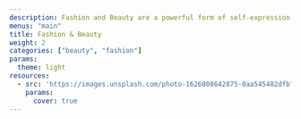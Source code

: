 ```yaml
---
description: Fashion and Beauty are a powerful form of self-expression. This category documents style through inspiring shots of street fashion, skincare products, avant-garde editorial photographs, and more.
menus: "main"
title: Fashion & Beauty
weight: 2
categories: ["beauty", "fashion"]
params:
  theme: light
resources:
  - src: 'https://images.unsplash.com/photo-1626808642875-0aa545482dfb?q=80&w=1287&auto=format&fit=crop&ixlib=rb-4.0.3&ixid=M3wxMjA3fDB8MHxwaG90by1wYWdlfHx8fGVufDB8fHx8fA%3D%3D'
    params:
      cover: true
---
```


